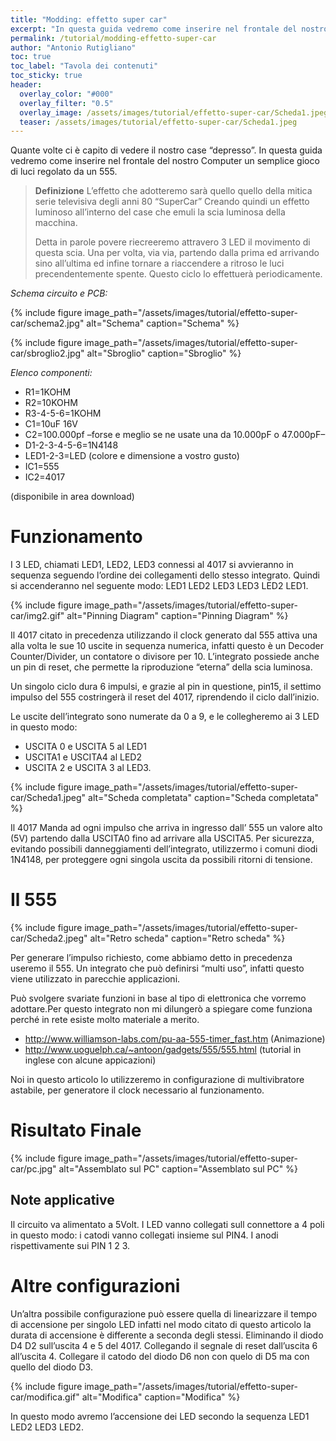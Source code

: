 ```yaml
---
title: "Modding: effetto super car"
excerpt: "In questa guida vedremo come inserire nel frontale del nostro Computer un semplice gioco di luci regolato da un 555."
permalink: /tutorial/modding-effetto-super-car
author: "Antonio Rutigliano"
toc: true
toc_label: "Tavola dei contenuti"
toc_sticky: true
header:
  overlay_color: "#000"
  overlay_filter: "0.5"
  overlay_image: /assets/images/tutorial/effetto-super-car/Scheda1.jpeg
  teaser: /assets/images/tutorial/effetto-super-car/Scheda1.jpeg
---
```


Quante volte ci è capito di vedere il nostro case “depresso”. In questa guida vedremo come inserire nel frontale del nostro Computer un semplice gioco di luci regolato da un 555.

> **Definizione**
> L’effetto che adotteremo sarà quello quello della mitica serie televisiva degli anni 80 “SuperCar” Creando quindi un effetto luminoso all’interno del case che emuli la scia luminosa della macchina.
> 
>Detta in parole povere riecreeremo attravero 3 LED il movimento di questa scia. Una per volta, via via, partendo dalla prima ed arrivando sino all’ultima ed infine tornare a riaccendere a ritroso le luci precendentemente spente.
> Questo ciclo lo effettuerà periodicamente.

*Schema circuito e PCB:*

{% include figure image_path="/assets/images/tutorial/effetto-super-car/schema2.jpg" alt="Schema" caption="Schema" %}

{% include figure image_path="/assets/images/tutorial/effetto-super-car/sbroglio2.jpg" alt="Sbroglio" caption="Sbroglio" %}

*Elenco componenti:*

* R1=1KOHM
* R2=10KOHM
* R3-4-5-6=1KOHM
* C1=10uF 16V
* C2=100.000pf –forse e meglio se ne usate una da 10.000pF o 47.000pF–
* D1-2-3-4-5-6=1N4148
* LED1-2-3=LED (colore e dimensione a vostro gusto)
* IC1=555
* IC2=4017

(disponibile in area download)

# Funzionamento

I 3 LED, chiamati LED1, LED2, LED3 connessi al 4017 si avvieranno in sequenza seguendo l’ordine dei collegamenti dello stesso integrato. Quindi si accenderanno nel seguente modo: LED1 LED2 LED3 LED3 LED2 LED1.

{% include figure image_path="/assets/images/tutorial/effetto-super-car/img2.gif" alt="Pinning Diagram" caption="Pinning Diagram" %}

Il 4017 citato in precedenza utilizzando il clock generato dal 555 attiva una alla volta le sue 10 uscite in sequenza numerica, infatti questo è un Decoder Counter/Divider, un contatore o divisore per 10. L’integrato possiede anche un pin di reset, che permette la riproduzione “eterna” della scia luminosa.

Un singolo ciclo dura 6 impulsi, e grazie al pin in questione, pin15, il settimo impulso del 555 costringerà il reset del 4017, riprendendo il ciclo dall’inizio.

Le uscite dell’integrato sono numerate da 0 a 9, e le collegheremo ai 3 LED in questo modo:

* USCITA 0 e USCITA 5 al LED1
* USCITA1 e USCITA4 al LED2
* USCITA 2 e USCITA 3 al LED3.

{% include figure image_path="/assets/images/tutorial/effetto-super-car/Scheda1.jpeg" alt="Scheda completata" caption="Scheda completata" %}

Il 4017 Manda ad ogni impulso che arriva in ingresso dall’ 555 un valore alto (5V) partendo dalla USCITA0 fino ad arrivare alla USCITA5. Per sicurezza, evitando possibili danneggiamenti dell’integrato, utilizzermo i comuni diodi 1N4148, per proteggere ogni singola uscita da possibili ritorni di tensione.

# Il 555

{% include figure image_path="/assets/images/tutorial/effetto-super-car/Scheda2.jpeg" alt="Retro scheda" caption="Retro scheda" %}

Per generare l’impulso richiesto, come abbiamo detto in precedenza useremo il 555.
Un integrato che può definirsi “multi uso”, infatti questo viene utilizzato in parecchie applicazioni.

Può svolgere svariate funzioni in base al tipo di elettronica che vorremo adottare.Per questo integrato non mi dilungerò a spiegare come funziona perché in rete esiste molto materiale a merito.

* http://www.williamson-labs.com/pu-aa-555-timer_fast.htm (Animazione)
* http://www.uoguelph.ca/~antoon/gadgets/555/555.html (tutorial in inglese con alcune appicazioni)

Noi in questo articolo lo utilizzeremo in configurazione di multivibratore astabile, per generatore il clock necessario al funzionamento.

# Risultato Finale

{% include figure image_path="/assets/images/tutorial/effetto-super-car/pc.jpg" alt="Assemblato sul PC" caption="Assemblato sul PC" %}


## Note applicative

Il circuito va alimentato a 5Volt.
I LED vanno collegati sull connettore a 4 poli in questo modo: i catodi vanno collegati insieme sul PIN4. I anodi rispettivamente sui PIN 1 2 3.

# Altre configurazioni

Un’altra possibile configurazione può essere quella di linearizzare il tempo di accensione per singolo LED infatti nel modo citato di questo articolo la durata di accensione è differente a seconda degli stessi. Eliminando il diodo D4 D2 sull’uscita 4  e 5 del 4017. Collegando il segnale di reset dall’uscita 6 all’uscita 4. Collegare il catodo del diodo D6 non con quelo di D5 ma con quello del diodo D3.

{% include figure image_path="/assets/images/tutorial/effetto-super-car/modifica.gif" alt="Modifica" caption="Modifica" %}

In questo modo avremo l’accensione dei LED secondo la sequenza LED1 LED2 LED3 LED2.

